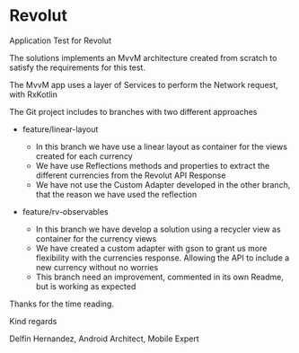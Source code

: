 # Revolut

Application Test for Revolut

The solutions implements an MvvM architecture created from scratch to satisfy the requirements for this test.

The MvvM app uses a layer of Services to perform the Network request, with RxKotlin

The Git project includes to branches with two different approaches

 - feature/linear-layout
    - In this branch we have use a linear layout as container for the views created for each currency
    - We have use Reflections methods and properties to extract the different currencies from the Revolut API Response
    - We have not use the Custom Adapter developed in the other branch, that the reason we have used the reflection

 - feature/rv-observables
    - In this branch we have develop a solution using a recycler view as container for the currency views
    - We have created a custom adapter with gson to grant us more flexibility with the currencies response.
      Allowing the API to include a new currency without no worries
    - This branch need an improvement, commented in its own Readme, but is working as expected


Thanks for the time reading.

Kind regards

Delfín Hernandez, Android Architect, Mobile Expert

